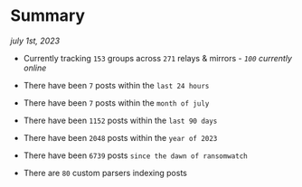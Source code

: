 
# Summary
_july 1st, 2023_

- Currently tracking `153` groups across `271` relays & mirrors - _`100` currently online_

- There have been `7` posts within the `last 24 hours`

- There have been `7` posts within the `month of july`

- There have been `1152` posts within the `last 90 days`

- There have been `2048` posts within the `year of 2023`

- There have been `6739` posts `since the dawn of ransomwatch`

- There are `80` custom parsers indexing posts
